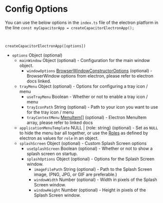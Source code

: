 # **Config Options**

You can use the below options in the `index.ts` file of the electron platform in the line `const myCapacitorApp = createCapacitorElectronApp();`

<br />

`createCapacitorElectronApp([options])`

- `options` Object (optional)
  - `mainWindow` Object (optional) - Configuration for the main window object.
    - `windowOptions` [BrowserWindowConstructorOptions](https://www.electronjs.org/docs/api/browser-window#new-browserwindowoptions) (optional) - BrowserWindow options from electron, please refer to electron docs linked.
  - `trayMenu` Object (optional) - Options for configuring a tray icon / menu
    - `useTrayMenu` Boolean - Whether or not to enable a tray icon / menu
    - `trayIconPath` String (optional) - Path to your icon you want to use for the tray icon / menu
    - `trayContextMenu` [MenuItem[]](https://www.electronjs.org/docs/api/menu-item#new-menuitemoptions) (optional) - Electron MenuItem array, please refer to linked docs
  - `applicationMenuTemplate` NULL | {role: string} (optional) - Set as `NULL` to hide the menu bar all together, or use the [Roles](https://www.electronjs.org/docs/api/menu-item#new-menuitemoptions) as defined by electron as values for `role` in an object.
  - `splashScreen` Object (optional) - Custom Splash Screen options
    - `useSplashScreen` Boolean (optional) - Whether or not to show a splash screen on startup.
    - `splashOptions` Object (optional) - Options for the Splash Screen window.
      - `imageFilePath` String (optional) - Path to the Splash Screen image, (PNG, JPG, or GIF are preferable.)
      - `windowWidth` Number (optional) - Width in pixels of the Splash Screen window.
      - `windowHeight` Number (optional) - Height in pixels of the Splash Screen window.

